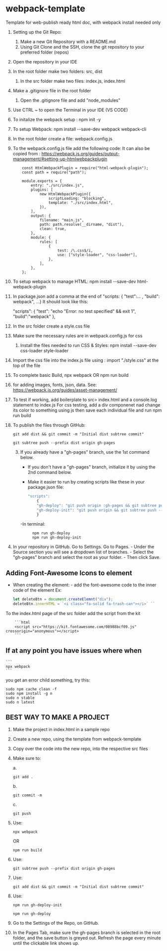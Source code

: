 # webpack-template

Template for web-publish ready html doc, with webpack install needed only

1.  Setting up the Git Repo:

    1. Make a new Git Repository with a README.md
    2. Using Git Clone and the SSH, clone the git repository to your preferred
       folder (repos)

2.  Open the repository in your IDE
3.  In the root folder make two folders: src, dist

    1. In the src folder make two files: index.js, index.html

4.  Make a .gitignore file in the root folder
    1. Open the .gitignore file and add "node_modules"
5.  Use CTRL ~ to open the Terminal in your IDE (VS CODE)

6.  To initalize the webpack setup : npm init -y
7.  To setup Webpack: npm install --save-dev webpack webpack-cli
8.  In the root folder create a file: webpack.config.js
9.  To the webpack.config.js file add the following code: It can also be copied
    from :
    https://webpack.js.org/guides/output-management/#setting-up-htmlwebpackplugin

        	const HtmlWebpackPlugin = require("html-webpack-plugin");
            const path = require("path");
            
            module.exports = {
                entry: "./src/index.js",
                plugins: [
                    new HtmlWebpackPlugin({
                        scriptLoading: "blocking",
                        template: "./src/index.html",
                    }),
                ],
                output: {
                    filename: "main.js",
                    path: path.resolve(__dirname, "dist"),
                    clean: true,
                },
                module: {
                    rules: [
                        {
                            test: /\.css$/i,
                            use: ["style-loader", "css-loader"],
                        },
                    ],
                },
            };


11. To setup webpack to manage HTML: npm install --save-dev html-webpack-plugin
12. In package.json add a comma at the end of "scripts: { "test":... , "build":
    webpack", ...}
    It should look like this:
    
    "scripts": {
    "test": "echo \"Error: no test specified\" && exit 1",
    "build":"webpack"
  },

    
14. In the src folder create a style.css file
15. Make sure the necessary rules are in webpack.config.js for css
    1. Install the files needed to run CSS & Styles: npm install --save-dev
       css-loader style-loader
16. Import the css file into the index.js file using : import "./style.css" at
    the top of the file
17. To complete basic Build, npx webpack OR npm run build
18. for adding images, fonts, json, data. See:
    https://webpack.js.org/guides/asset-management/

19. To test if working, add boilerplate to src> index.html and a console.log
    statement to index.js For css testing, add a div componenet nad change its
    color to something using js then save each individual file and run npm run
    build

20. To publish the files through GitHub:

    ```
    git add dist && git commit -m "Initial dist subtree commit"
    ```

    
    ```
    git subtree push --prefix dist origin gh-pages
    ```

    3.  If you already have a "gh-pages" branch, use the 1st command below.

        -   If you don't have a "gh-pages" branch, initialize it by using the
            2nd command below.
        -   Make it easier to run by creating scripts like these in your
            package.json file:

            ```js
            "scripts":
                {
                "gh-deploy": "git push origin :gh-pages && git subtree push --prefix dist origin gh-pages",
                "gh-deploy-init": "git push origin && git subtree push --prefix dist origin gh-pages"
                }
            ```
   
            

        \-In terminal:
```
            npm run gh-deploy
            npm run gh-deploy-init
```



4.  In your repository in GitHub. Go to Settings. Go to Pages.
    \-   Under the Source section you will see a dropdown list of branches.
    \-   Select the "gh-pages" branch and select the root as your folder.
    \-   Then click Save.



## Adding Font-Awesome Icons to element
- When creating the element:
      - add the font-awesome code to the inner code of the element
      Ex:
  
  ```js
  let deleteBtn = document.createElemnt("div");
  deleteBtn.innerHTML = `<i class="fa-solid fa-trash-can"></i>` ``     ```

To the index.html page of the src folder add the script from the kit

        ```html
        <script src="https://kit.fontawesome.com/08988bcf09.js" crossorigin="anonymous"></script>
        ```


## If at any point you have issues where when


    ```
    npx webpack
    ```


you get an error child something, try this:


```
sudo npm cache clean -f
sudo npm install -g n
sudo n stable
sudo n latest
```


## BEST WAY TO MAKE A PROJECT
1. Make the project in index.html in a sample repo
2. Create a new repo, using the template from webpack-template
3. Copy over the code into the new repo, into the respective src files
4. Make sure to:
   
   a.

   ```
   git add .
   ```

   
   b.

   ```
   git commit -m
   ```
   
   c.

   ```
   git push
   ```

   
6. Use:

    ```
    npx webpack
    ```

   OR


   ```
   npm run build
   ```

   
9. Use:

    ```
    git subtree push --prefix dist origin gh-pages
    ```

7. Use:

    ```
    git add dist && git commit -m "Initial dist subtree commit"
    ```


8. Use:

   ```
   npm run gh-deploy-init
   ```


   ```
   npm run gh-deploy
   ```  

9. Go to the Settings of the Repo, on GitHub.
10. In the Pages Tab, make sure the gh-pages branch is selected in the root folder, and the save button is greyed out. Refresh the page every minute until the clickable link shows up.
